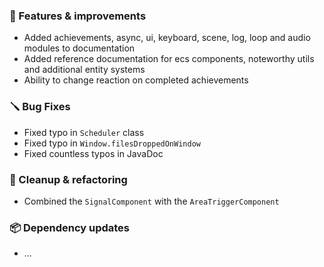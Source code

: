 ### 🚀 Features & improvements

- Added achievements, async, ui, keyboard, scene, log, loop and audio modules to documentation
- Added reference documentation for ecs components, noteworthy utils and additional entity systems
- Ability to change reaction on completed achievements

### 🪛 Bug Fixes

- Fixed typo in `Scheduler` class
- Fixed typo in `Window.filesDroppedOnWindow`
- Fixed countless typos in JavaDoc

### 🧽 Cleanup & refactoring

- Combined the `SignalComponent` with the `AreaTriggerComponent`

### 📦 Dependency updates

- ...